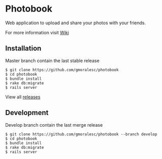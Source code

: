 # Photobook

Web application to upload and share your photos with your friends.

For more information visit [Wiki](https://github.com/gmoralesc/photobook/wiki)

## Installation

Master branch contain the last stable release

    $ git clone https://github.com/gmoralesc/photobook
    $ cd photobook
    $ bundle install
    $ rake db:migrate
    $ rails server
    
View all [releases](https://github.com/gmoralesc/photobook/releases)

## Development

Develop branch contain the last merge release

    $ git clone https://github.com/gmoralesc/photobook --branch develop
    $ cd photobook
    $ bundle install
    $ rake db:migrate
    $ rails server

